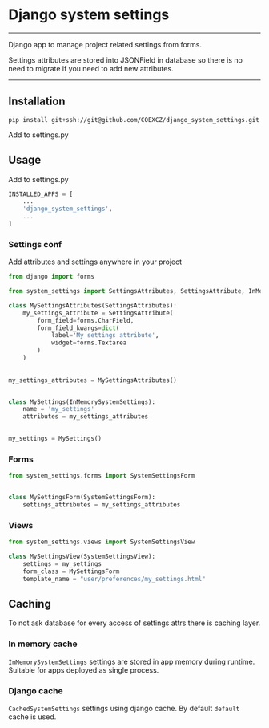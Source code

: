 # Django system settings

---

Django app to manage project related settings from forms.

Settings attributes are stored into JSONField in database so there is no need to migrate if you need to add new attributes.

---

## Installation

`pip install git+ssh://git@github.com/COEXCZ/django_system_settings.git`

Add to settings.py

## Usage

Add to settings.py

```python
INSTALLED_APPS = [
    ...
    'django_system_settings',
    ...
]
```

### Settings conf

Add attributes and settings anywhere in your project

```python
from django import forms

from system_settings import SettingsAttributes, SettingsAttribute, InMemorySystemSettings

class MySettingsAttributes(SettingsAttributes):
    my_settings_attribute = SettingsAttribute(
        form_field=forms.CharField,
        form_field_kwargs=dict(
            label='My settings attribute',
            widget=forms.Textarea
        )
    )
    
    
my_settings_attributes = MySettingsAttributes()


class MySettings(InMemorySystemSettings):
    name = 'my_settings'
    attributes = my_settings_attributes

    
my_settings = MySettings()
```

### Forms

```python
from system_settings.forms import SystemSettingsForm


class MySettingsForm(SystemSettingsForm):
    settings_attributes = my_settings_attributes
```

### Views

```python
from system_settings.views import SystemSettingsView

class MySettingsView(SystemSettingsView):
    settings = my_settings
    form_class = MySettingsForm
    template_name = "user/preferences/my_settings.html"
```


## Caching

To not ask database for every access of settings attrs there is caching layer.

### In memory cache

`InMemorySystemSettings` settings are stored in app memory during runtime. Suitable for apps deployed as single process.

### Django cache

`CachedSystemSettings` settings using django cache. By default `default` cache is used.

